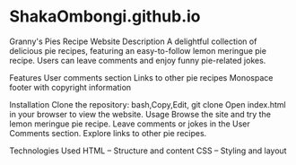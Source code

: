 # ShakaOmbongi.github.io

Granny's Pies Recipe Website
Description
A delightful collection of delicious pie recipes, featuring an easy-to-follow lemon meringue pie recipe. Users can leave comments and enjoy funny pie-related jokes.

Features
User comments section
Links to other pie recipes
Monospace footer with copyright information

Installation
Clone the repository:
bash,Copy,Edit, git clone
Open index.html in your browser to view the website.
Usage
Browse the site and try the lemon meringue pie recipe.
Leave comments or jokes in the User Comments section.
Explore links to other pie recipes.

Technologies Used
HTML – Structure and content
CSS – Styling and layout
